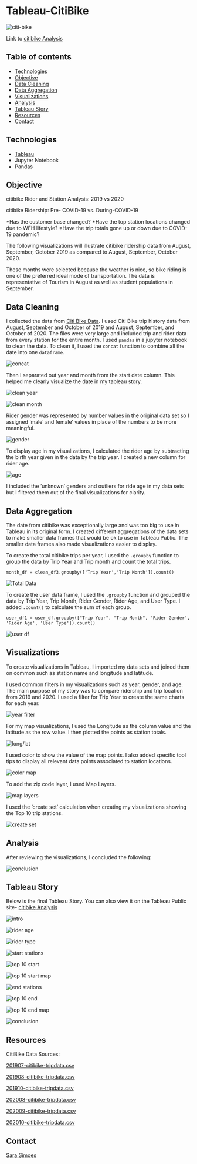 # Tableau-CitiBike

![citi-bike](Images/citi-bike-station-bikes.jpg)

Link to [citibike Analysis](https://public.tableau.com/profile/sara7063#!/vizhome/CitiBike_Analysis_16131005084360/citibikeAnalysis)

## Table of contents
* [Technologies](#technologies)
* [Objective](#objective)
* [Data Cleaning](#data-cleaning)
* [Data Aggregation](#data-aggregation)
* [Visualizations](#visualizations)
* [Analysis](#analysis)
* [Tableau Story](#tableau-story)
* [Resources](#resources)
* [Contact](#contact)

## Technologies
* [Tableau](https://www.tableau.com/) 
* Jupyter Notebook
* Pandas

## Objective
citibike Rider and Station Analysis: 2019 vs 2020 

citibike Ridership: Pre- COVID-19 vs. During-COVID-19 
  
*Has the customer base changed? 
*Have the top station locations changed due to WFH lifestyle? 
*Have the trip totals gone up or down due to COVID-19 pandemic? 
  
The following visualizations will illustrate citibike ridership data from August, September, October 2019 as compared to August, September, October 2020. 
  
These months were selected because the weather is nice, so bike riding is one of the preferred ideal mode of transportation. The data is representative of Tourism in August as well as student populations in September.

## Data Cleaning

I collected the data from [Citi Bike Data](https://www.citibikenyc.com/system-data).  I used Citi Bike trip history data from August, September and October of 2019 and August, September, and October of 2020. The files were very large and included trip and rider data from every station for the entire month. I used `pandas` in a jupyter notebook to clean the data. To clean it, I used the `concat` function to combine all the date into one `dataframe`. 

![concat](Images/concat.JPG)

Then I separated out year and month from the start date column. This helped me clearly visualize the date in my tableau story. 

![clean year](Images/clean_year.JPG)

![clean month](Images/clean_month.JPG)

Rider gender was represented by number values in the original data set so I assigned ‘male’ and female’ values in place of the numbers to be more meaningful. 

![gender](Images/gender_clean.JPG)

To display age in my visualizations, I calculated the rider age by subtracting the birth year given in the data by the trip year. I created a new column for rider age.

![age](Images/clean_age.JPG)

I included the ‘unknown’ genders and outliers for ride age in my data sets but I filtered them out of the final visualizations for clarity. 

## Data Aggregation

The date from citibike was exceptionally large and was too big to use in Tableau in its original form. I created different aggregations of the data sets to make smaller data frames that would be ok to use in Tableau Public. The smaller data frames also made visualizations easier to display. 

To create the total citibike trips per year, I used the `.groupby` function to group the data by Trip Year and Trip month and count the total trips. 

` month_df = clean_df3.groupby(['Trip Year','Trip Month']).count() `

![Total Data](Images/total_data.JPG)

To create the user data frame, I used the `.groupby` function and grouped the data by Trip Year, Trip Month, Rider Gender, Rider Age, and User Type. I added ` .count() ` to calculate the sum of each group. 

` user_df1 = user_df.groupby(["Trip Year", "Trip Month", 'Rider Gender', 'Rider Age', 'User Type']).count() `

![user df](Images/agg_user.JPG)

## Visualizations 

To create visualizations in Tableau, I imported my data sets and joined them on common such as station name and longitude and latitude. 

I used common filters in my visualizations such as year, gender, and age. The main purpose of my story was to compare ridership and trip location from 2019 and 2020. I used a filter for Trip Year to create the same charts for each year. 

![year filter](Images/year_filter.JPG)

For my map visualizations, I used the Longitude as the column value and the latitude as the row value. I then plotted the points as station totals. 

![long/lat](Images/long_lat.JPG)

I used color to show the value of the map points. I also added specific tool tips to display all relevant data points associated to station locations. 

![color map](Images/color_map.JPG)

To add the zip code layer, I used Map Layers. 

![map layers](Images/map_layers.JPG)

I used the ‘create set’ calculation when creating my visualizations showing the Top 10 trip stations. 

![create set](Images/create_set.JPG)

## Analysis

After reviewing the visualizations, I concluded the following:

![conclusion](Images/conclusion.JPG)

## Tableau Story

Below is the final Tableau Story. You can also view it on the Tableau Public site- [citibike Analysis](https://public.tableau.com/profile/sara7063#!/vizhome/CitiBike_Analysis_16131005084360/citibikeAnalysis)


![intro](Images/intro.JPG)

![rider age](Images/rider_age.JPG)

![rider type](Images/rider_subscription.JPG)

![start stations](Images/start_station_trips.JPG)

![top 10 start](Images/top_10_start_bub.JPG)

![top 10 start map](Images/top_10_start_map.JPG)

![end stations](Images/end_station_trip.JPG)

![top 10 end](Images/top_10_end_bub.JPG)

![top 10 end map](Images/top_10_end_map.JPG)

![conclusion](Images/conculsion.JPG)

## Resources

CitiBike Data Sources:

[201907-citibike-tripdata.csv](https://s3.amazonaws.com/tripdata/201907-citibike-tripdata.csv.zip)

[201908-citibike-tripdata.csv](https://s3.amazonaws.com/tripdata/201908-citibike-tripdata.csv.zip)

[201910-citibike-tripdata.csv](https://s3.amazonaws.com/tripdata/201910-citibike-tripdata.csv.zip)

[202008-citibike-tripdata.csv](https://s3.amazonaws.com/tripdata/202008-citibike-tripdata.csv.zip)

[202009-citibike-tripdata.csv](https://s3.amazonaws.com/tripdata/202009-citibike-tripdata.csv.zip)

[202010-citibike-tripdata.csv](https://s3.amazonaws.com/tripdata/202010-citibike-tripdata.csv.zip)


## Contact

[Sara Simoes](https://github.com/Ssimoes48)
